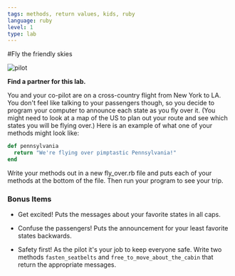 ```yaml
---
tags: methods, return values, kids, ruby
language: ruby
level: 1
type: lab
---
```


#Fly the friendly skies

![pilot](http://www.quirkus.net/images/funny-airplane-picture-1.jpg)

**Find a partner for this lab.** 

You and your co-pilot are on a cross-country flight from New York to LA. You don't feel like talking to your passengers though, so you decide to program your computer to announce each state as you fly over it. (You might need to look at a map of the US to plan out your route and see which states you will be flying over.) Here is an example of what one of your methods might look like:

```ruby
def pennsylvania
  return "We're flying over pimptastic Pennsylvania!"
end
``` 

Write your methods out in a new fly_over.rb file and puts each of your methods at the bottom of the file. Then run your program to see your trip.

### Bonus Items
* Get excited! Puts the messages about your favorite states in all caps.

* Confuse the passengers! Puts the announcement for your least favorite states backwards.

* Safety first! As the pilot it's your job to keep everyone safe. Write two methods `fasten_seatbelts` and `free_to_move_about_the_cabin` that return the appropriate messages. 
